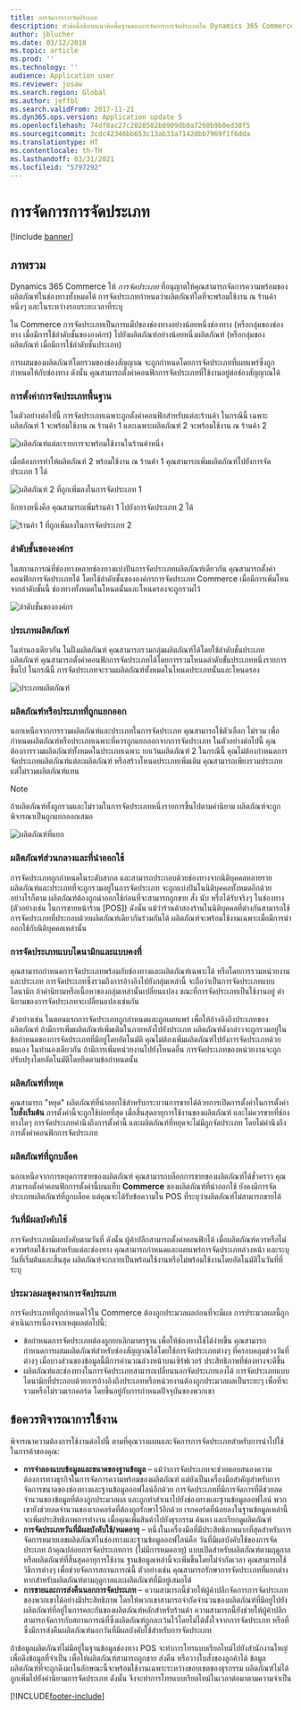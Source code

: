 ```yaml
---
title: การจัดการการจัดประเภท
description: หัวข้อนี้อธิบายแนวคิดพื้นฐานของการจัดการการจัดประเภทใน Dynamics 365 Commerce และให้การพิจารณาการใช้งานสำหรับโครงการของคุณ
author: jblucher
ms.date: 03/12/2018
ms.topic: article
ms.prod: ''
ms.technology: ''
audience: Application user
ms.reviewer: josaw
ms.search.region: Global
ms.author: jeffbl
ms.search.validFrom: 2017-11-21
ms.dyn365.ops.version: Application update 5
ms.openlocfilehash: 74df8ac27c2028582b8909db0a7260b9b0ed38f5
ms.sourcegitcommit: 3cdc42346bb653c13ab33a7142dbb7969f1f6dda
ms.translationtype: HT
ms.contentlocale: th-TH
ms.lasthandoff: 03/31/2021
ms.locfileid: "5797292"
---
```

# <a name="assortment-management"></a>การจัดการการจัดประเภท

[!include [banner](../includes/banner.md)]

## <a name="overview"></a>ภาพรวม

Dynamics 365 Commerce ให้ *การจัดประเภท* ที่อนุญาตให้คุณสามารถจัดการความพร้อมของผลิตภัณฑ์ในช่องทางทั้งหมดได้ การจัดประเภทกำหนดว่าผลิตภัณฑ์ใดที่จะพร้อมใช้งาน ณ ร้านค้าหนึ่งๆ และในระหว่างรอบระยะเวลาที่ระบุ

ใน Commerce การจัดประเภทเป็นการแม็ปของช่องทางอย่างน้อยหนึ่งช่องทาง (หรือกลุ่มของช่องทาง เมื่อมีการใช้ลำดับชั้นขององค์กร) ไปยังผลิตภัณฑ์อย่างน้อยหนึ่งผลิตภัณฑ์ (หรือกลุ่มของผลิตภัณฑ์ เมื่อมีการใช้ลำดับชั้นประเภท)

การผสมของผลิตภัณฑ์โดยรวมของช่องสัญญาณ จะถูกกำหนดโดยการจัดประเภทที่เผยแพร่ซึ่งถูกกำหนดให้กับช่องทาง ดังนั้น คุณสามารถตั้งค่าคอนฟิกการจัดประเภทที่ใช้งานอยู่ต่อช่องสัญญาณได้

### <a name="basic-assortment-setup"></a>การตั้งค่าการจัดประเภทพื้นฐาน

ในตัวอย่างต่อไปนี้ การจัดประเภทเฉพาะถูกตั้งค่าคอนฟิกสำหรับแต่ละร้านค้า ในกรณีนี้ เฉพาะผลิตภัณฑ์ 1 จะพร้อมใช้งาน ณ ร้านค้า 1 และเฉพาะผลิตภัณฑ์ 2 จะพร้อมใช้งาน ณ ร้านค้า 2

![ผลิตภัณฑ์แต่ละรายการจะพร้อมใช้งานในร้านค้าหนึ่ง](./media/Managing-assortments-figure1.png)

เมื่อต้องการทำให้ผลิตภัณฑ์ 2 พร้อมใช้งาน ณ ร้านค้า 1 คุณสามารถเพิ่มผลิตภัณฑ์ไปยังการจัดประเภท 1 ได้

![ผลิตภัณฑ์ 2 ที่ถูกเพิ่มลงในการจัดประเภท 1](./media/Managing-assortments-figure2.png)

อีกทางหนึ่งคือ คุณสามารถเพิ่มร้านค้า 1 ไปยังการจัดประเภท 2 ได้

![ร้านค้า 1 ที่ถูกเพิ่มลงในการจัดประเภท 2](./media/Managing-assortments-figure3.png)

### <a name="organization-hierarchies"></a>ลำดับชั้นขององค์กร

ในสถานการณ์ที่ช่องทางหลายช่องทางแบ่งปันการจัดประเภทผลิตภัณฑ์เดียวกัน คุณสามารถตั้งค่าคอนฟิกการจัดประเภทได้ โดยใช้ลำดับชั้นขององค์กรการจัดประเภท Commerce เมื่อมีการเพิ่มโหนจากลำดับชั้นนี้ ช่องทางทั้งหมดในโหนดนั้นและโหนดรองจะถูกรวมไว้

![ลำดับชั้นขององค์กร](./media/Managing-assortments-figure4.png)

### <a name="product-categories"></a>ประเภทผลิตภัณฑ์

ในทำนองเดียวกัน ในฝั่งผลิตภัณฑ์ คุณสามารถรวมกลุ่มผลิตภัณฑ์ได้โดยใช้ลำดับชั้นประเภทผลิตภัณฑ์ คุณสามารถตั้งค่าคอนฟิกการจัดประเภทได้โดยการรวมโหนดลำดับขั้นประเภทหนึ่งรายการขึ้นไป ในกรณีนี้ การจัดประเภทจะรวมผลิตภัณฑ์ทั้งหมดในโหนดประเภทนั้นและโหนดรอง

![ประเภทผลิตภัณฑ์](./media/Managing-assortments-figure5.png)

### <a name="excluded-products-or-categories"></a>ผลิตภัณฑ์หรือประเภทที่ถูกแยกออก

นอกเหนือจากการรวมผลิตภัณฑ์และประเภทในการจัดประเภท คุณสามารถใช้ตัวเลือก ไม่รวม เพื่อกำหนดผลิตภัณฑ์หรือประเภทเฉพาะที่ควรถูกแยกออกจากการจัดประเภท ในตัวอย่างต่อไปนี้ คุณต้องการรวมผลิตภัณฑ์ทั้งหมดในประเภทเฉพาะ ยกเว้นผลิตภัณฑ์ 2 ในกรณีนี้ คุณไม่ต้องกำหนดการจัดประเภทผลิตภัณฑ์แต่ละผลิตภัณฑ์ หรือสร้างโหนดประเภทเพิ่มเติม คุณสามารถเพียงรวมประเภท แต่ไม่รวมผลิตภัณฑ์แทน

> [!NOTE]
> ถ้าผลิตภัณฑ์ทั้งถูกรวมและไม่รวมในการจัดประเภทหนึ่งรายการขึ้นไปตามคำนิยาม ผลิตภัณฑ์จะถูกพิจารณาเป็นถูกแยกออกเสมอ

![ผลิตภัณฑ์ที่แยก](./media/Managing-assortments-figure6.png)

### <a name="global-and-released-products"></a>ผลิตภัณฑ์ส่วนกลางและที่นำออกใช้

การจัดประเภทถูกกำหนดในระดับสากล และสามารถประกอบด้วยช่องทางจากนิติบุคคลหลายราย ผลิตภัณฑ์และประเภทที่จะถูกรวมอยู่ในการจัดประเภท จะถูกแบ่งปันในนิติบุคคลทั้งหมดอีกด้วย อย่างไรก็ตาม ผลิตภัณฑ์ต้องถูกนำออกใช้ก่อนที่จะสามารถถูกขาย สั่ง นับ หรือได้รับจริงๆ ในช่องทาง (ตัวอย่างเช่น ในการขายหน้าร้าน \[POS\]) ดังนั้น แม้ว่าร้านค้าสองร้านในนิติบุคคลที่ต่างกันสามารถใช้การจัดประเภทที่ประกอบด้วยผลิตภัณฑ์เดียวกันร่วมกันได้ ผลิตภัณฑ์จะพร้อมใช้งานเฉพาะเมื่อมีการนำออกใช้กับนิติบุคคลเหล่านั้น

### <a name="dynamic-and-static-assortments"></a>การจัดประเภทแบบไดนามิกและแบบคงที่

คุณสามารถกำหนดการจัดประเภทพร้อมกับช่องทางและผลิตภัณฑ์เฉพาะได้ หรือโดยการรวมหน่วยงานและประเภท การจัดประเภทซึ่งรวมถึงการอ้างอิงไปยังกลุ่มเหล่านี้ จะถือว่าเป็นการจัดประเภทแบบไดนามิก ถ้าคำนิยามหรือเนื้อหาของกลุ่มเหล่านั้นเปลี่ยนแปลง ขณะที่การจัดประเภทเป็นใช้งานอยู่ คำนิยามของการจัดประเภทจะเปลี่ยนแปลงเช่นกัน

ตัวอย่างเช่น ในตอนแรกการจัดประเภทถูกกำหนดและถูกเผยแพร่ เพื่อให้อ้างอิงถึงประเภทของผลิตภัณฑ์ ถ้ามีการเพิ่มผลิตภัณฑ์เพิ่มเติมในภายหลังไปยังประเภท ผลิตภัณฑ์ดังกล่าวจะถูกรวมอยู่ในข้อกำหนดของการจัดประเภทที่มีอยู่โดยอัตโนมัติ คุณไม่ต้องเพิ่มผลิตภัณฑ์ไปยังการจัดประเภทด้วยตนเอง ในทำนองเดียวกัน ถ้ามีการเพิ่มหน่วยงานไปยังโหนดอื่น การจัดประเภทของหน่วยงานจะถูกปรับปรุงโดยอัตโนมัติโดยยึดตามข้อกำหนดนั้น

### <a name="stopped-products"></a>ผลิตภัณฑ์ที่หยุด

คุณสามารถ "หยุด" ผลิตภัณฑ์ที่นำออกใช้สำหรับกระบวนการขายได้ด้วยการเปิดการตั้งค่าในการตั้งค่า **ใบสั่งเริ่มต้น** การตั้งค่านี้จะถูกใช้บ่อยที่สุด เมื่อสิ้นสุดอายุการใช้งานของผลิตภัณฑ์ และไม่ควรขายที่ช่องทางใดๆ การจัดประเภทคำนึงถึงการตั้งค่านี้ และผลิตภัณฑ์ที่หยุดจะไม่มีถูกจัดประเภท โดยไม่คำนึงถึงการตั้งค่าคอนฟิกการจัดประเภท

### <a name="blocked-products"></a>ผลิตภัณฑ์ที่ถูกบล็อค

นอกเหนือจากการหยุดการขายของผลิตภัณฑ์ คุณสามารถบล็อกการขายของผลิตภัณฑ์ได้ชั่วคราว คุณสามารถตั้งค่าคอนฟิกการตั้งค่านี้บนแท็บ **Commerce** ของผลิตภัณฑ์ที่นำออกใช้ ยังคงมีการจัดประเภทผลิตภัณฑ์ที่ถูกบล็อค แต่คุณจะได้รับข้อความใน POS ที่ระบุว่าผลิตภัณฑ์ไม่สามารถขายได้

### <a name="date-effectivity"></a>วันที่มีผลบังคับใช้

การจัดประเภทมีผลบังคับตามวันที่ ดังนั้น ผู้ค้าปลีกสามารถตั้งค่าคอนฟิกได้ เมื่อผลิตภัณฑ์ควรหรือไม่ควรพร้อมใช้งานสำหรับแต่ละช่องทาง คุณสามารถกำหนดและเผยแพร่การจัดประเภทล่วงหน้า และระบุวันที่เริ่มต้นและสิ้นสุด ผลิตภัณฑ์จะกลายเป็นพร้อมใช้งานหรือไม่พร้อมใช้งานโดยอัตโนมัติในวันที่ที่ระบุ

### <a name="process-assortments-batch-job"></a>ประมวลผลชุดงานการจัดประเภท

การจัดประเภทที่ถูกกำหนดไว้ใน Commerce ต้องถูกประมวลผลก่อนที่จะมีผล การประมวลผลนี้ถูกดำเนินการเนื่องจากเหตุผลต่อไปนี้:

- ข้อกำหนดการจัดประเภทต้องถูกยกเลิกมาตรฐาน เพื่อให้ช่องทางใช้ได้ง่ายขึ้น คุณสามารถกำหนดการผสมผลิตภัณฑ์สำหรับช่องสัญญาณได้โดยใช้การจัดประเภทต่างๆ ที่ครอบคลุมช่วงวันที่ต่างๆ เมื่อบางส่วนของข้อมูลนี้มีการคำนวณล่วงหน้าบนเซิร์ฟเวอร์ ประสิทธิภาพที่ช่องทางจะดีขึ้น
- ผลิตภัณฑ์และช่องทางในการจัดประเภทสามารถเปลี่ยนนอกจัดประเภทเองได้ การจัดประเภทแบบไดนามิกที่ประกอบด้วยการอ้างอิงถึงประเภทหรือหน่วยงานต้องถูกประมวลผลเป็นระยะๆ เพื่อที่จะรวมหรือไม่รวมเรกคอร์ด โดยขึ้นอยู่กับการกำหนดปัจจุบันของพวกเขา

## <a name="implementation-considerations"></a>ข้อควรพิจารณาการใช้งาน

พิจารณาความต้องการใช้งานต่อไปนี้ ตามที่คุณวางแผนและจัดการการจัดประเภทสำหรับการนำไปใช้ในการค้าของคุณ:

- **การจำลองแบบข้อมูลและขนาดของฐานข้อมูล** – แม้ว่าการจัดประเภทจะช่วยตอบสนองความต้องการทางธุรกิจในการจัดการความพร้อมของผลิตภัณฑ์ แต่ยังเป็นเครื่องมือสำคัญสำหรับการจัดการขนาดของช่องทางและฐานข้อมูลออฟไลน์อีกด้วย การจัดประเภทที่มีการจัดการที่ดีช่วยลดจำนวนของข้อมูลที่ต้องถูกประมวลผล และถูกทำสำเนาไปยังช่องทางและฐานข้อมูลออฟไลน์ พวกเขายังช่วยลดจำนวนของเรกคอร์ดที่ต้องถูกรักษาไว้อีกด้วย เรกคอร์ดที่น้อยลงในฐานข้อมูลเหล่านี้จะเพิ่มประสิทธิภาพการทำงาน เมื่อคุณเพิ่มสินค้าไปยังธุรกรรม ค้นหา และเรียกดูผลิตภัณฑ์
- **การจัดประเภทวันที่มีผลบังคับใช้/หมดอายุ** – หนึ่งในเครื่องมือที่มีประสิทธิภาพมากที่สุดสำหรับการจัดการหมายเลขผลิตภัณฑ์ในช่องทางและฐานข้อมูลออฟไลน์คือ วันที่มีผลบังคับใช้ของการจัดประเภท ถ้าคุณปล่อยการจัดประเภทการ (ไม่มีการหมดอายุ) แบบเปิดสำหรับผลิตภัณฑ์ตามฤดูกาล หรือผลิตภัณฑ์ที่สิ้นสุดอายุการใช้งาน ฐานข้อมูลเหล่านี้จะเพิ่มขึ้นโดยไม่จำกัดเวลา คุณสามารถใช้วิธีการต่างๆ เพื่อช่วยจัดการสถานการณ์นี้ ตัวอย่างเช่น คุณสามารถรักษาการจัดประเภทที่แยกต่างหากสำหรับผลิตภัณฑ์ตามฤดูกาลและผลิตภัณฑ์ที่มีอยู่เสมอได้
- **การขายและการส่งคืนนอกการจัดประเภท** – ความสามารถนี้ช่วยให้ผู้ค้าปลีกจัดการการจัดประเภทของพวกเขาได้อย่างมีประสิทธิภาพ โดยให้พวกเขาสามารถจำกัดจำนวนของผลิตภัณฑ์ที่มีอยู่ไปยังผลิตภัณฑ์ที่อยู่ในการคละกันของผลิตภัณฑ์หลักสำหรับร้านค้า ความสามารถนี้ยังช่วยให้ผู้ค้าปลีกสามารถจัดการกับสถานการณ์ที่ซึ่งผลิตภัณฑ์ถูกละเว้นไว้โดยไม่ได้ตั้งใจจากการจัดประเภท หรือที่ซึ่งมีการส่งคืนผลิตภัณฑ์นอกวันที่มีผลบังคับใช้สำหรับการจัดประเภท

ถ้าข้อมูลผลิตภัณฑ์ไม่มีอยู่ในฐานข้อมูลช่องทาง POS จะทำการโทรแบบเรียลไทม์ไปยังสำนักงานใหญ่เพื่อดึงข้อมูลที่จำเป็น เพื่อให้ผลิตภัณฑ์สามารถถูกขาย ส่งคืน หรือวางใบสั่งของลูกค้าได้ ข้อมูลผลิตภัณฑ์ที่จะถูกดึงมาในลักษณะนี้จะพร้อมใช้งานเฉพาะระหว่างขอบเขตของธุรกรรม ผลิตภัณฑ์ไม่ได้ถูกเพิ่มไปยังคำนิยามการจัดประเภท ดังนั้น จึงจะทำการโทรแบบเรียลไทม์ในเวลาต่อมาตามความจำเป็น


[!INCLUDE[footer-include](../includes/footer-banner.md)]